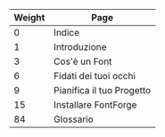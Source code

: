 | Weight | Page                                       |
|--------|--------------------------------------------|
| 0      | Indice                                     |
| 1      | Introduzione                               |
| 3      | Cos'è un Font                              |
| 6      | Fidati dei tuoi occhi                      |
| 9      | Pianifica il tuo Progetto                  |
| 15     | Installare FontForge                       |
| 84     | Glossario                                  |
